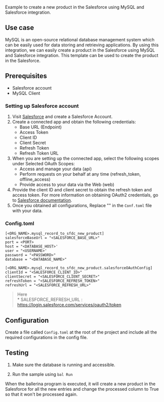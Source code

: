 Example to create a new product in the Salesforce using MySQL and Salesforce integration.

## Use case
MySQL is an open-source relational database management system which can be easily used for data storing and retrieving applications. By using this integration, we can easily create a product in the Salesforce using MySQL and Salesforce integration. This template can be used to create the product in the Salesforce.

## Prerequisites
* Salesforce account
* MySQL Client

### Setting up Salesforce account
1. Visit [Salesforce](https://www.salesforce.com/) and create a Salesforce Account.
2. Create a connected app and obtain the following credentials:
    *   Base URL (Endpoint)
    *   Access Token
    *   Client ID
    *   Client Secret
    *   Refresh Token
    *   Refresh Token URL
3. When you are setting up the connected app, select the following scopes under Selected OAuth Scopes:
    *   Access and manage your data (api)
    *   Perform requests on your behalf at any time (refresh_token, offline_access)
    *   Provide access to your data via the Web (web)
4. Provide the client ID and client secret to obtain the refresh token and access token. For more information on obtaining OAuth2 credentials, go to [Salesforce documentation](https://help.salesforce.com/articleView?id=remoteaccess_authenticate_overview.htm).
5. Once you obtained all configurations, Replace "" in the `Conf.toml` file with your data.

### Config.toml 
```
[<ORG_NAME>.mysql_record_to_sfdc_new_product]
salesforceBaseUrl = "<SALESFORCE_BASE_URL>"
port = <PORT>
host = "<DATABASE_HOST>'
user = "<USERNAME>'
password = "<PASSWORD>"
database = "<DATABASE_NAME>"

[<ORG_NAME>.mysql_record_to_sfdc_new_product.salesforceOAuthConfig]
clientId = "<SALESFORCE_CLIENT_ID>"
clientSecret = "<SALESFORCE_CLIENT_SECRET>"
refreshToken = "<SALESFORCE_REFRESH_TOKEN>"
refreshUrl = "<SALESFORCE_REFRESH_URL>"
```
> Here   
    * SALESFORCE_REFRESH_URL : https://login.salesforce.com/services/oauth2/token

## Configuration
Create a file called `Config.toml` at the root of the project and include all the required configurations in the config file.


## Testing
1. Make sure the database is running and accessible.

2. Run the sample using `bal Run`

When the ballerina program is executed, it will create a new product in the Salesforce for all the new entries and change the processed column to True so that it won't be processed again.